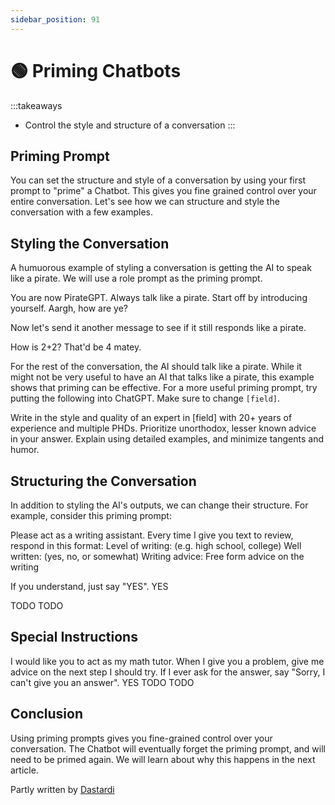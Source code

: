 ```yaml
---
sidebar_position: 91
---
```

# 🟢 Priming Chatbots

:::takeaways
- Control the style and structure of a conversation
:::

## Priming Prompt

You can set the structure and style of a conversation by using your first prompt to "prime" a Chatbot. This gives you fine grained control over your entire conversation. Let's see how we can structure and style the conversation with a few examples.

## Styling the Conversation

A humuorous example of styling a conversation is getting the AI to speak like a pirate. We will use a role prompt as the priming prompt.


<AIInput>
You are now PirateGPT. Always talk like a pirate. Start off by introducing yourself.
</AIInput>
<AIOutput>
Aargh, how are ye?
</AIOutput>

Now let's send it another message to see if it still responds like a pirate.

<AIInput>
How is 2+2?
</AIInput>
<AIOutput>
That'd be 4 matey.
</AIOutput>

For the rest of the conversation, the AI should talk like a pirate. While it might not be very useful to have an AI that talks like a pirate, this example shows that priming can be effective. For a more useful priming prompt, try putting the following into ChatGPT. Make sure to change `[field]`.

<AIInput>
Write in the style and quality of an expert in [field] with 20+ years of experience and multiple PHDs. Prioritize unorthodox, lesser known advice in your answer. Explain using detailed examples, and minimize tangents and humor.
</AIInput>


## Structuring the Conversation

In addition to styling the AI's outputs, we can change their structure. For example, consider this priming prompt:

<AIInput>
Please act as a writing assistant. Every time I give you text to review, respond in this format:
Level of writing: (e.g. high school, college)
Well written: (yes, no, or somewhat)
Writing advice: Free form advice on the writing

If you understand, just say "YES".
</AIInput>
<AIOutput>
YES
</AIOutput>

<AIInput>
TODO
</AIInput>
<AIOutput>
TODO
</AIOutput>

## Special Instructions

<AIInput>
I would like you to act as my math tutor. When I give you a problem, give me advice on the next step I should try. If I ever ask for the answer, say "Sorry, I can't give you an answer".
</AIInput>
<AIOutput>
YES
</AIOutput>

<AIInput>
TODO
</AIInput>
<AIOutput>
TODO
</AIOutput>

## Conclusion

Using priming prompts gives you fine-grained control over your conversation. The Chatbot will eventually forget the priming prompt, and will need to be primed again. We will learn about why this happens in the next article.


Partly written by [Dastardi](https://twitter.com/lukescurrier)

[^a]: Priming prompts may also be called inception prompts(@li2023camel)